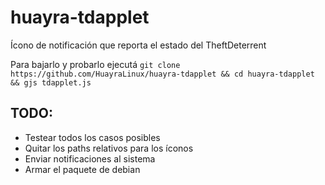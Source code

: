 # huayra-tdapplet

Ícono de notificación que reporta el estado del TheftDeterrent 

Para bajarlo y probarlo ejecutá `git clone https://github.com/HuayraLinux/huayra-tdapplet && cd huayra-tdapplet && gjs tdapplet.js`

## TODO:
 * Testear todos los casos posibles
 * Quitar los paths relativos para los íconos
 * Enviar notificaciones al sistema
 * Armar el paquete de debian

